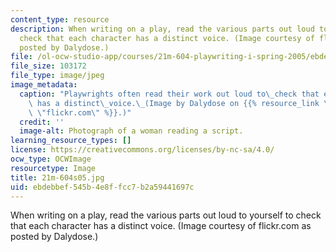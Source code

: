 ```yaml
---
content_type: resource
description: When writing on a play, read the various parts out loud to yourself to
  check that each character has a distinct voice. (Image courtesy of flickr.com as
  posted by Dalydose.)
file: /ol-ocw-studio-app/courses/21m-604-playwriting-i-spring-2005/ebdebbef545b4e8ffcc7b2a59441697c_21m-604s05.jpg
file_size: 103172
file_type: image/jpeg
image_metadata:
  caption: "Playwrights often read their work out loud to\_check that each character\
    \ has a distinct\_voice.\_(Image by Dalydose on {{% resource_link \"064a036d-690e-485c-acb1-d345bd17bde4\"\
    \ \"flickr.com\" %}}.)"
  credit: ''
  image-alt: Photograph of a woman reading a script.
learning_resource_types: []
license: https://creativecommons.org/licenses/by-nc-sa/4.0/
ocw_type: OCWImage
resourcetype: Image
title: 21m-604s05.jpg
uid: ebdebbef-545b-4e8f-fcc7-b2a59441697c
---
```

When writing on a play, read the various parts out loud to yourself to check that each character has a distinct voice. (Image courtesy of flickr.com as posted by Dalydose.)